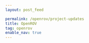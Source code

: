 ```yaml
---
layout: post_feed

permalink: /openrov/project-updates
title: OpenROV
tag: openrov
enable_nav: true
---
```

